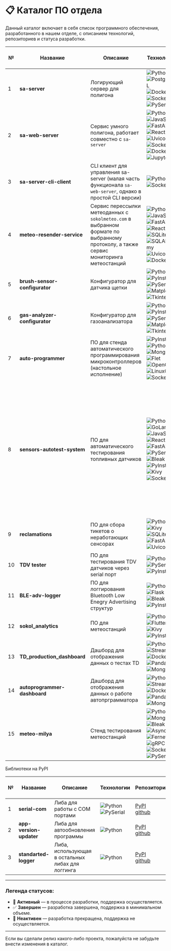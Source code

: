 # 📋 Каталог ПО отдела

Данный каталог включает в себя список программного обеспечения, разработанного в нашем отделе, с описанием технологий, репозиториев и статуса разработки.

| № | Название          | Описание                                                   | Технологии                                                                                             | Репозитории                                                                                                                                              | Дата последнего обновления | Статус                                      | Версия  | Зависимости |  Используемые библиотеки и описание  |
|--|-----------------|------------------------------------------------------------|--------------------------------------------------------------------------------------------------------|----------------------------------------------------------------------------------------------------------------------------------------------------------|----------------------------|---------------------------------------------|---------|-------------|-------------|
| 1 | **sa-server**      | Логирующий сервер для полигона                             | ![Python](https://img.shields.io/badge/-Python-3776AB?logo=python&logoColor=white) ![PostgreSQL](https://img.shields.io/badge/-PostgreSQL-336791?logo=postgresql&logoColor=white) ![Docker](https://img.shields.io/badge/-Docker-2496ED?logo=docker&logoColor=white) ![Sockets](https://img.shields.io/badge/-Sockets-FF6F00) ![PySerial](https://img.shields.io/badge/-PySerial-00897B) | [Деплой+ПО](https://github.com/technomaticsDevTeam/sa-server)<br>[Графики-выгрузка](https://github.com/technomaticsDevTeam/escortCharter)                                                                                             | 2025-02-24                 |  ✅ **Завершен**   | 1.0.7   | **Python 3.12** <br> **Docker Compose v3.8** | [Requirements: Деплой+ПО](https://github.com/technomaticsDevTeam/sa-server/blob/main/requirements.txt)<br>[Requirements: Графики-выгрузка](https://github.com/technomaticsDevTeam/escortCharter/blob/sa-server-parsing/requirements.txt)|
| 2 | **sa-web-server**  | Сервис умного полигона, работает совместно с `sa-server`   | ![Python](https://img.shields.io/badge/-Python-3776AB?logo=python&logoColor=white) ![JavaScript](https://img.shields.io/badge/-JavaScript-F7DF1E?logo=javascript&logoColor=black) ![FastAPI](https://img.shields.io/badge/-FastAPI-009688?logo=fastapi&logoColor=white) ![React](https://img.shields.io/badge/-React-61DAFB?logo=react&logoColor=black) ![Uvicorn](https://img.shields.io/badge/-Uvicorn-009688?logo=uvicorn&logoColor=white) ![Sockets](https://img.shields.io/badge/-Sockets-FF6F00) ![Docker](https://img.shields.io/badge/-Docker-2496ED?logo=docker&logoColor=white) ![Jupyter](https://img.shields.io/badge/-Jupyter-F37626?logo=jupyter&logoColor=white) | [Бекенд](https://github.com/technomaticsDevTeam/sa-web-server) <br>  [Фронтенд](https://github.com/technomaticsDevTeam/sa-web-server-frontend) <br>  [Деплой](https://github.com/technomaticsDevTeam/sa-web-server-manifest/blob/main/readme.md) <br> | 2024-11-25                  | ✅ **Завершен** | 1.0.3   | **Python 3.12**, <br> **Node.js 20**, <br> **Docker Compose v3.8** | [Общее описание](https://github.com/technomaticsDevTeam/sa-web-server-manifest/blob/main/readme.md) <br> |
| 3 | **sa-server-cli-client** | CLI клиент для управления sa-server (малая часть функционала `sa-web-server`, однако в простой CLI версии) |  ![Python](https://img.shields.io/badge/-Python-3776AB?logo=python&logoColor=white) ![Sockets](https://img.shields.io/badge/-Sockets-FF6F00) | [ПО](https://github.com/technomaticsDevTeam/sa-server-cli-client) | 2024-11-25  |  ✅ **Завершен** (полностью работоспособен) | 1.0.0 | **Python 3.12**|   [Requirements: ПО](https://github.com/technomaticsDevTeam/sa-server-cli-client/blob/main/requirements.txt)   |
| 4 | **meteo-resender-service** | Сервис перессылки метеоданных с `sokolmeteo.com` в выбранном формате по выбранному протоколу, а также сервис мониторинга метеостанций | ![Python](https://img.shields.io/badge/-Python-3776AB?logo=python&logoColor=white) ![JavaScript](https://img.shields.io/badge/-JavaScript-F7DF1E?logo=javascript&logoColor=black) ![FastAPI](https://img.shields.io/badge/-FastAPI-009688?logo=fastapi&logoColor=white) ![React](https://img.shields.io/badge/-React-61DAFB?logo=react&logoColor=black) ![SQLite](https://img.shields.io/badge/-SQLite-003B57?logo=sqlite&logoColor=white) ![SQLAlchemy](https://img.shields.io/badge/-SQLAlchemy-CE5A23?logo=sqlalchemy&logoColor=white)  ![Uvicorn](https://img.shields.io/badge/-Uvicorn-009688?logo=uvicorn&logoColor=white) ![Docker](https://img.shields.io/badge/-Docker-2496ED?logo=docker&logoColor=white) | [Бекенд](https://github.com/technomaticsDevTeam/meteo-resender-service) <br>  [Фронтенд](https://github.com/technomaticsDevTeam/meteo-resender-service-frontend) <br>  [Деплой](https://github.com/technomaticsDevTeam/meteo-resender-service-manifest) <br> | 2024-10-02 |  ✅ **Завершен**   | 1.6.6 | **Python 3.12**, <br> **Node.js 20**, <br> **Docker Compose v3.8** |  [Общее описание](https://github.com/technomaticsDevTeam/meteo-resender-service-manifest/blob/main/README.md)  |
| 5 | **brush-sensor-configurator** | Конфигуратор для датчика щетки |  ![Python](https://img.shields.io/badge/-Python-3776AB?logo=python&logoColor=white) ![PyInstaller](https://img.shields.io/badge/PyInstaller-41C9C4?logo=pyinstaller&logoColor=white)  ![PySerial](https://img.shields.io/badge/-PySerial-00897B) ![Matplotlib](https://img.shields.io/badge/-Matplotlib-013243?logo=matplotlib&logoColor=white) ![Tkinter](https://img.shields.io/badge/-Tkinter-3776AB?logo=python&logoColor=white) | [ПО](https://github.com/technomaticsDevTeam/brush-sensor-configurator/) | 2024-10-03 | ✅ **Завершен** | 1.0.0 | **Python 3.12** |     [Requirements: ПО](https://github.com/technomaticsDevTeam/sa-server-cli-client/blob/main/requirements.txt) |
| 6 | **gas-analyzer-configurator** | Конфигуратор для газоанализатора |  ![Python](https://img.shields.io/badge/-Python-3776AB?logo=python&logoColor=white) ![PyInstaller](https://img.shields.io/badge/PyInstaller-41C9C4?logo=pyinstaller&logoColor=white)  ![PySerial](https://img.shields.io/badge/-PySerial-00897B) ![Matplotlib](https://img.shields.io/badge/-Matplotlib-013243?logo=matplotlib&logoColor=white) ![Tkinter](https://img.shields.io/badge/-Tkinter-3776AB?logo=python&logoColor=white) | [ПО](https://github.com/technomaticsDevTeam/gas-analyzer-configurator/) | 2024-11-26 | ✅ **Завершен** | 2.1.1.tec | **Python 3.8** |  [Requirements: ПО](https://github.com/technomaticsDevTeam/brush-sensor-configurator/blob/main/requirements.txt)  [Общее описание](https://github.com/technomaticsDevTeam/gas-analyzer-configurator/blob/main/README.md)  |
| 7 | **auto-programmer** | ПО для стенда автоматического программирования микроконтроллеров (настольное исполнение) | ![PyInstaller](https://img.shields.io/badge/PyInstaller-41C9C4?logo=pyinstaller&logoColor=white)  ![Python](https://img.shields.io/badge/-Python-3776AB?logo=python&logoColor=white) ![MongoDB](https://img.shields.io/badge/-MongoDB-47A248?logo=mongodb&logoColor=white) ![Flet](https://img.shields.io/badge/-Flet-0288D1?logo=flutter&logoColor=white) ![OpenCV](https://img.shields.io/badge/-OpenCV-5C3EE8?logo=opencv&logoColor=white) ![LinuxCNC](https://img.shields.io/badge/-LinuxCNC-FF6F00?logo=linux&logoColor=white) ![Sockets](https://img.shields.io/badge/-Sockets-FF6F00) | [ПО](https://github.com/technomaticsDevTeam/auto_programmer/) | 2025-04-03 | 🔄 **Активный** | 2.0.5 | **Python 3.12**,  <br> **MongoDB 4.4** |  [Requirements: ПО](https://github.com/technomaticsDevTeam/auto_programmer/blob/start_marlin_developing/requirements.txt)    |
| 8 | **sensors-autotest-system** | ПО для автоматического тестирования топливных датчиков | ![Python](https://img.shields.io/badge/-Python-3776AB?logo=python&logoColor=white) ![GoLang](https://img.shields.io/badge/-GoLang-00ADD8?logo=go&logoColor=white) ![JavaScript](https://img.shields.io/badge/-JavaScript-F7DF1E?logo=javascript&logoColor=black) ![React](https://img.shields.io/badge/-React-61DAFB?logo=react&logoColor=black) ![FastAPI](https://img.shields.io/badge/-FastAPI-009688?logo=fastapi&logoColor=white) ![PySerial](https://img.shields.io/badge/-PySerial-3776AB?logo=python&logoColor=white) ![Bleak](https://img.shields.io/badge/-Bleak-009688?logo=python&logoColor=white) ![PyInstaller](https://img.shields.io/badge/PyInstaller-41C9C4?logo=pyinstaller&logoColor=white)  ![Kivy](https://img.shields.io/badge/-Kivy-4CAF50?logo=python&logoColor=white) ![Sockets](https://img.shields.io/badge/-Sockets-FF6F00) | [Основное клиентское ПО](https://github.com/technomaticsDevTeam/sensors-autotest-system) <br> <br> [Бекенд админской панели](https://github.com/technomaticsDevTeam/sensors-autotest-system-cp-client) <br> <br>[Фронтенд админской панели](https://github.com/technomaticsDevTeam/sensors-autotest-system-cp-client-frontend) <br>  <br>[Деплой админской панели](https://github.com/technomaticsDevTeam/sensors-autotest-system-cp-client-manifest) <br>  <br>[Конструктор команд](https://github.com/technomaticsDevTeam/test-stand-contructor) <br> <br>[Flutter клиент](https://github.com/technomaticsDevTeam/test-stand-2-fl)| 2025-03-28 | 🔄 **Активный** | 0.0.1 | **Python 3.12** <br> **GoLang 1.23** <br> **Node.js 20** <br> **Docker Compose v3.8**    |   [Requirements: Клиентское ПО](https://github.com/technomaticsDevTeam/brush-sensor-configurator/blob/main/requirements.txt)  |
| 9 | **reclamations** | ПО для сбора тикетов о неработающих сенсорах | ![Python](https://img.shields.io/badge/-Python-3776AB?logo=python&logoColor=white) ![Kivy](https://img.shields.io/badge/-Kivy-4CAF50?logo=python&logoColor=white) ![SQLite](https://img.shields.io/badge/-SQLite-003B57?logo=sqlite&logoColor=white) ![FastAPI](https://img.shields.io/badge/-FastAPI-009688?logo=fastapi&logoColor=white) ![Uvicorn](https://img.shields.io/badge/-Uvicorn-009688?logo=uvicorn&logoColor=white) | [Клиент](https://github.com/technomaticsDevTeam/reclamations-client) [Сервер](https://github.com/technomaticsDevTeam/reclamations-server) <br> | 2025-04-13 | 🔄 **Активный** | 0.2.1 | **Python 3.10**|  [Requirements: Клиент](https://github.com/technomaticsDevTeam/reclamations-client/blob/new_version/requirements.txt) [Requirements: Сервер](https://github.com/technomaticsDevTeam/reclamations-server/blob/new_version/requirements.txt)  |
| 10 | **TDV tester** | ПО для тестирования TDV датчиков через serial порт | ![Python](https://img.shields.io/badge/-Python-3776AB?logo=python&logoColor=white) ![PySerial](https://img.shields.io/badge/-PySerial-00897B) ![PyInstaller](https://img.shields.io/badge/PyInstaller-41C9C4?logo=pyinstaller&logoColor=white)  | [Клиент](https://github.com/technomaticsDevTeam/TDVtester/tree/gui_start_dev) [Сервер](https://github.com/technomaticsDevTeam/tdv-sn-service) | 2025-03-28 | 🔄 **Активный** | 0.0.9dev | **Python 3.12**|  [Requirements: Клиент](https://github.com/technomaticsDevTeam/TDVtester/blob/gui_start_dev/requirements.txt) [Общее описание: Сервер](https://github.com/technomaticsDevTeam/tdv-sn-service/blob/main/README.md)  |
| 11 | **BLE-adv-logger** | ПО для логгирования Bluetooth Low Enegry Advertising структур  | ![Python](https://img.shields.io/badge/-Python-3776AB?logo=python&logoColor=white) ![Flask](https://img.shields.io/badge/Flask-000000?logo=flask&logoColor=white) ![Bleak](https://img.shields.io/badge/Bleak-000000?logo=bleak&logoColor=white) ![PyInstaller](https://img.shields.io/badge/PyInstaller-41C9C4?logo=pyinstaller&logoColor=white) | [Клиент](https://github.com/technomaticsDevTeam/ble-logger.git) | 2025-01-26 | 🔄 **Активный** | 0.0.1 | **Python 3.12** <br> **Bluetooth 4.0+** | [Requirements: Клиент](https://github.com/technomaticsDevTeam/ble-logger/blob/main/requirements.txt) [Общее описание](https://github.com/technomaticsDevTeam/ble-logger/blob/main/readme.md)  |
| 12 | **sokol_analytics** |  ПО для метеостанций | ![Python](https://img.shields.io/badge/-Python-3776AB?logo=python&logoColor=white) ![Flutter](https://img.shields.io/badge/Flutter-02569B?style=flat&logo=flutter&logoColor=white) ![Kivy](https://img.shields.io/badge/-Kivy-4CAF50?logo=python&logoColor=white) ![PyInstaller](https://img.shields.io/badge/PyInstaller-41C9C4?logo=pyinstaller&logoColor=white) |  [ПО](https://github.com/technomaticsDevTeam/sokol_analytics) <br> <br> [Доб.устр.](https://github.com/technomaticsDevTeam/sokolanalytics_add_device) | 2025-03-28 | 🔄 **Активный** | 0.0.1 | **Python 3.12** | [Requirements: ПО](https://github.com/technomaticsDevTeam/sokol_analytics/blob/new_design_salavat/requirements12.txt) |
| 13 | **TD_production_dashboard** | Дашборд для отображения данных о тестах TD |![Python](https://img.shields.io/badge/-Python-3776AB?logo=python&logoColor=white) <br> ![Streamlit](https://img.shields.io/badge/Streamlit-FF4B4B?logo=streamlit&logoColor=white) <br>  ![Docker](https://img.shields.io/badge/-Docker-2496ED?logo=docker&logoColor=white) ![Pandas](https://img.shields.io/badge/pandas-%23150458.svg?style=for-the-badge&logo=pandas&logoColor=white) ![MongoDB](https://img.shields.io/badge/-MongoDB-47A248?logo=mongodb&logoColor=white) | [Дашборд](https://github.com/technomaticsDevTeam/TD_production_dashboard) | 2025-03-14 | 🔄 **Активный** | 0.0.1 | **Python 3.12** | [Requirements: Дашборд](https://github.com/technomaticsDevTeam/TD_production_dashboard/blob/main/requirements.txt) |
| 14 | **autoprogrammer-dashboard** | Дашборд для отображения данных о работе автопрграмматора|![Python](https://img.shields.io/badge/-Python-3776AB?logo=python&logoColor=white) <br> ![Streamlit](https://img.shields.io/badge/Streamlit-FF4B4B?logo=streamlit&logoColor=white) <br>  ![Docker](https://img.shields.io/badge/-Docker-2496ED?logo=docker&logoColor=white) ![Pandas](https://img.shields.io/badge/pandas-%23150458.svg?style=for-the-badge&logo=pandas&logoColor=white) ![MongoDB](https://img.shields.io/badge/-MongoDB-47A248?logo=mongodb&logoColor=white) | [Дашборд](https://github.com/technomaticsDevTeam/autoprogrammer-dashboard) | 2025-03-14 | 🔄 **Активный** | 0.0.1 | **Python 3.12** | [Requirements: Дашборд](https://github.com/technomaticsDevTeam/autoprogrammer-dashboard/blob/main/requirements.txt) |
| 15 | **meteo-milya** | Стенд тестирования метеостанций |![Python](https://img.shields.io/badge/-Python-3776AB?logo=python&logoColor=white) <br>  ![MongoDB](https://img.shields.io/badge/-MongoDB-47A248?logo=mongodb&logoColor=white) <br> ![Bleak](https://img.shields.io/badge/Bleak-000000?logo=bleak&logoColor=white) <br> ![Async](https://img.shields.io/badge/-Async-FF6F00) <br> ![Fernet](https://img.shields.io/badge/-Fernet-FF0F77) <br> ![gRPC](https://img.shields.io/badge/-gRPC-FF6F00) <br> ![Sockets](https://img.shields.io/badge/-Sockets-FF6F00) <br> ![PySerial](https://img.shields.io/badge/-PySerial-00897B)| [Бэкенд](https://github.com/technomaticsDevTeam/meteo-milya/tree/new_ui) <br> [Фронтенд](https://github.com/technomaticsDevTeam/test-stand-2-fl) | 2025-04-22 | 🔄 **Активный** | 0.0.1 | **Python 3.12** | [Requirements: poetry](https://github.com/technomaticsDevTeam/meteo-milya/blob/main/pyproject.toml) |

Библиотеки на PyPI

| № | Название          | Описание                                                   | Технологии                                                                                             | Репозитории                                                                                                                                              | Дата последнего обновления | Статус                                      | Версия  | Зависимости |
|--|-----------------|------------------------------------------------------------|--------------------------------------------------------------------------------------------------------|----------------------------------------------------------------------------------------------------------------------------------------------------------|----------------------------|---------------------------------------------|---------|-------------|
| 1 | **serial-com** | Либа для работы с COM портами | ![Python](https://img.shields.io/badge/-Python-3776AB?logo=python&logoColor=white) ![PySerial](https://img.shields.io/badge/-PySerial-00897B) | [PyPI](https://pypi.org/project/serial-com/) <br> [github](https://github.com/technomaticsDevTeam/serial-com) | 2025-01-10 | 🔄 **Активный**  | 0.1.1   | **Python 3.10**: `pyserial==3.5`|
| 2 | **app-version-updater** | Либа для автообновления программы | ![Python](https://img.shields.io/badge/-Python-3776AB?logo=python&logoColor=white)  | [PyPI](https://pypi.org/project/app-version-updater/) <br> [github](https://github.com/technomaticsDevTeam/app-version-updater) | 2025-04-13 | 🔄 **Активный**  | 0.1.2  | **Python 3.10** |
| 3 | **standarted-logger** | Либа, использующая в остальных либах для логгинга | ![Python](https://img.shields.io/badge/-Python-3776AB?logo=python&logoColor=white) | [PyPI](https://pypi.org/project/standarted-logger/) <br> [github](https://github.com/technomaticsDevTeam/standarted-logger) | 2025-01-21 | 🔄 **Активный**  | 0.0.6   | **Python 3.10** |


---

### Легенда статусов:
- 🔄 **Активный** — в процессе разработки, поддержка осуществляется.
- ✅ **Завершен** — разработка завершена, поддержка в минимальном объеме.
- 🛑 **Неактивен** — разработка прекращена, поддержка не осуществляется.

---

Если вы сделали релиз какого-либо проекта, пожалуйста не забудьте внести изменения в каталог.
